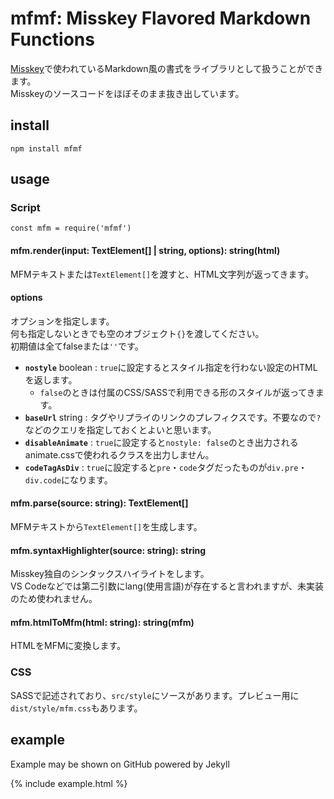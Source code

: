 # mfmf: Misskey Flavored Markdown Functions
[Misskey](https://github.com/syuilo/misskey)で使われているMarkdown風の書式をライブラリとして扱うことができます。  
Misskeyのソースコードをほぼそのまま抜き出しています。

## install
```
npm install mfmf
```

## usage

### Script
```
const mfm = require('mfmf')
```

#### mfm.render(input: TextElement[] | string, options): string(html)
MFMテキストまたは`TextElement[]`を渡すと、HTML文字列が返ってきます。

#### options
オプションを指定します。  
何も指定しないときでも空のオブジェクト`{}`を渡してください。  
初期値は全てfalseまたは`''`です。

- **`nostyle`** boolean : `true`に設定するとスタイル指定を行わない設定のHTMLを返します。
  * `false`のときは付属のCSS/SASSで利用できる形のスタイルが返ってきます。
- **`baseUrl`** string : タグやリプライのリンクのプレフィクスです。不要なので`?`などのクエリを指定しておくとよいと思います。
- **`disableAnimate`** : `true`に設定すると`nostyle: false`のとき出力されるanimate.cssで使われるクラスを出力しません。
- **`codeTagAsDiv`** : `true`に設定すると`pre`・`code`タグだったものが`div.pre`・`div.code`になります。

#### mfm.parse(source: string): TextElement[]
MFMテキストから`TextElement[]`を生成します。

#### mfm.syntaxHighlighter(source: string): string
Misskey独自のシンタックスハイライトをします。  
VS Codeなどでは第二引数にlang(使用言語)が存在すると言われますが、未実装のため使われません。

#### mfm.htmlToMfm(html: string): string(mfm)
HTMLをMFMに変換します。

### CSS
SASSで記述されており、`src/style`にソースがあります。プレビュー用に`dist/style/mfm.css`もあります。

## example
Example may be shown on GitHub powered by Jekyll

{% include example.html %}
